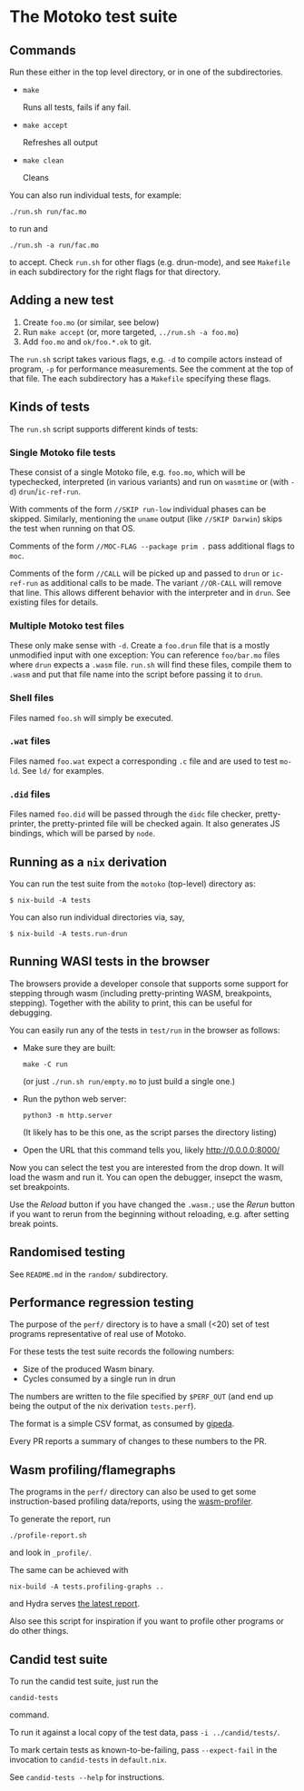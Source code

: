 The Motoko test suite
==========================

Commands
--------

Run these either in the top level directory, or in one of the subdirectories.

* `make`

   Runs all tests, fails if any fail.

* `make accept`

   Refreshes all output

* `make clean`

   Cleans

You can also run individual tests, for example:

    ./run.sh run/fac.mo

to run and

    ./run.sh -a run/fac.mo

to accept. Check `run.sh` for other flags (e.g. drun-mode), and see `Makefile`
in each subdirectory for the right flags for that directory.

Adding a new test
-----------------

1. Create `foo.mo` (or similar, see below)
2. Run `make accept` (or, more targeted, `../run.sh -a foo.mo`)
3. Add `foo.mo` and `ok/foo.*.ok` to git.

The `run.sh` script takes various flags, e.g. `-d` to compile actors instead of
program, `-p` for performance measurements. See the comment at the top of that
file. The each subdirectory has a `Makefile` specifying these flags.

Kinds of tests
--------------

The `run.sh` script supports different kinds of tests:

### Single Motoko file tests

These consist of a single Motoko file, e.g. `foo.mo`, which will be
typechecked, interpreted (in various variants) and run on `wasmtime` or (with
`-d`) `drun`/`ic-ref-run`.

With comments of the form `//SKIP run-low` individual phases can be skipped.
Similarly, mentioning the `uname` output (like `//SKIP Darwin`) skips the test
when running on that OS.

Comments of the form `//MOC-FLAG --package prim .` pass additional flags to
`moc`.

Comments of the form `//CALL` will be picked up and passed to `drun` or
`ic-ref-run` as additional calls to be made.  The variant `//OR-CALL` will
remove that line. This allows different behavior with the interpreter and in
`drun`. See existing files for details.

### Multiple Motoko test files

These only make sense with `-d`. Create a `foo.drun` file that is a mostly
unmodified input with one exception: You can reference `foo/bar.mo` files where
`drun` expects a `.wasm` file. `run.sh` will find these files, compile them to
`.wasm` and put that file name into the script before passing it to `drun`.

### Shell files

Files named `foo.sh` will simply be executed.

### `.wat` files

Files named `foo.wat` expect a corresponding `.c` file and are used to test
`mo-ld`. See `ld/` for examples.

### `.did` files

Files named `foo.did` will be passed through the `didc` file checker,
pretty-printer, the pretty-printed file will be checked again. It also generates
JS bindings, which will be parsed by `node`.


Running as a `nix` derivation
-----------------------------

You can run the test suite from the `motoko` (top-level) directory as:

``` shell
$ nix-build -A tests
```

You can also run individual directories via, say,

``` shell
$ nix-build -A tests.run-drun
```

Running WASI tests in the browser
---------------------------------

The browsers provide a developer console that supports some support for
stepping through wasm (including pretty-printing WASM, breakpoints, stepping).
Together with the ability to print, this can be useful for debugging.

You can easily run any of the tests in `test/run` in the browser as follows:

* Make sure they are built:
  ```
  make -C run
  ```
  (or just `./run.sh run/empty.mo` to just build a single one.)

* Run the python web server:
  ```
  python3 -m http.server
  ```
  (It likely has to be this one, as the script parses the directory listing)

* Open the URL that this command tells you, likely http://0.0.0.0:8000/

Now you can select the test you are interested from the drop down. It will load the wasm and run it. You can open the debugger, insepct the wasm, set breakpoints.

Use the _Reload_ button if you have changed the `.wasm.`;
use the _Rerun_ button if you want to rerun from the beginning without reloading, e.g. after setting break points.

Randomised testing
------------------

See `README.md` in the `random/` subdirectory.

Performance regression testing
------------------------------

The purpose of the `perf/` directory is to have a small (\<20) set of test
programs representative of real use of Motoko.

For these tests the test suite records the following numbers:

* Size of the produced Wasm binary.
* Cycles consumed by a single run in drun

The numbers are written to the file specified by `$PERF_OUT` (and end up being
the output of the nix derivation `tests.perf`).

The format is a simple CSV format, as consumed by
[gipeda](https://github.com/nomeata/gipeda).

Every PR reports a summary of changes to these numbers to the PR.

Wasm profiling/flamegraphs
--------------------------

The programs in the `perf/` directory can also be used to get some
instruction-based profiling data/reports, using the
[wasm-profiler](https://github.com/dfinity/wasm-profiler).

To generate the report, run

    ./profile-report.sh

and look in `_profile/`.

The same can be achieved with

    nix-build -A tests.profiling-graphs ..

and Hydra serves [the latest report].

[the latest report]: https://hydra.dfinity.systems/job/dfinity-ci-build/motoko/tests.profiling-graphs/latest/download/1/index.html

Also see this script for inspiration if you want to profile other programs or
do other things.

Candid test suite
-----------------

To run the candid test suite, just run the

    candid-tests

command.

To run it against a local copy of the test data, pass `-i ../candid/tests/`.

To mark certain tests as known-to-be-failing, pass `--expect-fail` in the
invocation to `candid-tests` in `default.nix`.

See `candid-tests --help` for instructions.
